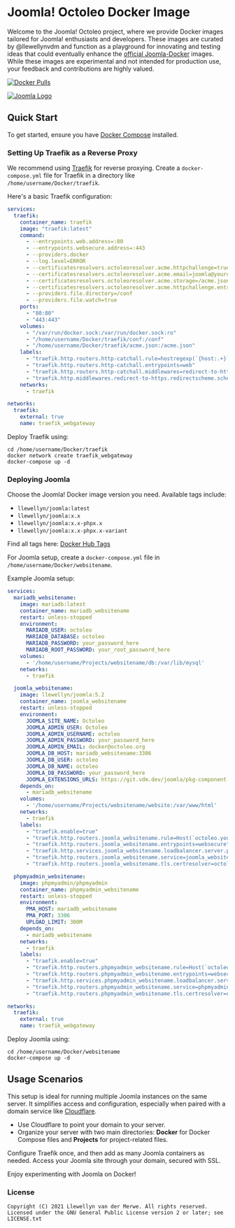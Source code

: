 # Joomla! Octoleo Docker Image

Welcome to the Joomla! Octoleo project, where we provide Docker images tailored for Joomla! enthusiasts and developers. These images are curated by @llewellynvdm and function as a playground for innovating and testing ideas that could eventually enhance the [official Joomla-Docker](https://github.com/joomla-docker/docker-joomla) images. While these images are experimental and not intended for production use, your feedback and contributions are highly valued.

[![Docker Pulls](https://img.shields.io/docker/pulls/llewellyn/joomla.svg)](https://hub.docker.com/r/llewellyn/joomla)

[![Joomla Logo](https://avatars.githubusercontent.com/u/69416061?s=200&v=4)](https://hub.docker.com/r/llewellyn/joomla)

## Quick Start

To get started, ensure you have [Docker Compose](https://docs.docker.com/compose/install/) installed.

### Setting Up Traefik as a Reverse Proxy

We recommend using [Traefik](https://doc.traefik.io/traefik/) for reverse proxying. Create a `docker-compose.yml` file for Traefik in a directory like `/home/username/Docker/traefik`.

Here's a basic Traefik configuration:

```yml
services:
  traefik:
    container_name: traefik
    image: "traefik:latest"
    command:
      - --entrypoints.web.address=:80
      - --entrypoints.websecure.address=:443
      - --providers.docker
      - --log.level=ERROR
      - --certificatesresolvers.octoleoresolver.acme.httpchallenge=true
      - --certificatesresolvers.octoleoresolver.acme.email=joomla@yourdomain.com
      - --certificatesresolvers.octoleoresolver.acme.storage=/acme.json
      - --certificatesresolvers.octoleoresolver.acme.httpchallenge.entrypoint=web
      - --providers.file.directory=/conf
      - --providers.file.watch=true
    ports:
      - "80:80"
      - "443:443"
    volumes:
      - "/var/run/docker.sock:/var/run/docker.sock:ro"
      - "/home/username/Docker/traefik/conf:/conf"
      - "/home/username/Docker/traefik/acme.json:/acme.json"
    labels:
      - "traefik.http.routers.http-catchall.rule=hostregexp(`{host:.+}`)"
      - "traefik.http.routers.http-catchall.entrypoints=web"
      - "traefik.http.routers.http-catchall.middlewares=redirect-to-https"
      - "traefik.http.middlewares.redirect-to-https.redirectscheme.scheme=https"
    networks:
      - traefik

networks:
  traefik:
    external: true
    name: traefik_webgateway
```

Deploy Traefik using:

```shell
cd /home/username/Docker/traefik
docker network create traefik_webgateway
docker-compose up -d
```

### Deploying Joomla

Choose the Joomla! Docker image version you need. Available tags include:

- `llewellyn/joomla:latest`
- `llewellyn/joomla:x.x`
- `llewellyn/joomla:x.x-phpx.x`
- `llewellyn/joomla:x.x-phpx.x-variant`

Find all tags here: [Docker Hub Tags](https://hub.docker.com/r/llewellyn/joomla/tags)

For Joomla setup, create a `docker-compose.yml` file in `/home/username/Docker/websitename`.

Example Joomla setup:

```yml
services:
  mariadb_websitename:
    image: mariadb:latest
    container_name: mariadb_websitename
    restart: unless-stopped
    environment:
      MARIADB_USER: octoleo
      MARIADB_DATABASE: octoleo
      MARIADB_PASSWORD: your_password_here
      MARIADB_ROOT_PASSWORD: your_root_password_here
    volumes:
      - '/home/username/Projects/websitename/db:/var/lib/mysql'
    networks:
      - traefik

  joomla_websitename:
    image: llewellyn/joomla:5.2
    container_name: joomla_websitename
    restart: unless-stopped
    environment:
      JOOMLA_SITE_NAME: Octoleo
      JOOMLA_ADMIN_USER: Octoleo
      JOOMLA_ADMIN_USERNAME: octoleo
      JOOMLA_ADMIN_PASSWORD: your_password_here
      JOOMLA_ADMIN_EMAIL: docker@octoleo.org
      JOOMLA_DB_HOST: mariadb_websitename:3306
      JOOMLA_DB_USER: octoleo
      JOOMLA_DB_NAME: octoleo
      JOOMLA_DB_PASSWORD: your_password_here
      JOOMLA_EXTENSIONS_URLS: https://git.vdm.dev/joomla/pkg-component-builder/archive/5.x.zip
    depends_on:
      - mariadb_websitename
    volumes:
      - '/home/username/Projects/websitename/website:/var/www/html'
    networks:
      - traefik
    labels:
      - "traefik.enable=true"
      - "traefik.http.routers.joomla_websitename.rule=Host(`octoleo.yourdomain.com`)"
      - "traefik.http.routers.joomla_websitename.entrypoints=websecure"
      - "traefik.http.services.joomla_websitename.loadbalancer.server.port=80"
      - "traefik.http.routers.joomla_websitename.service=joomla_websitename"
      - "traefik.http.routers.joomla_websitename.tls.certresolver=octoleoresolver"

  phpmyadmin_websitename:
    image: phpmyadmin/phpmyadmin
    container_name: phpmyadmin_websitename
    restart: unless-stopped
    environment:
      PMA_HOST: mariadb_websitename
      PMA_PORT: 3306
      UPLOAD_LIMIT: 300M
    depends_on:
      - mariadb_websitename
    networks:
      - traefik
    labels:
      - "traefik.enable=true"
      - "traefik.http.routers.phpmyadmin_websitename.rule=Host(`octoleo-db.yourdomain.com`)"
      - "traefik.http.routers.phpmyadmin_websitename.entrypoints=websecure"
      - "traefik.http.services.phpmyadmin_websitename.loadbalancer.server.port=80"
      - "traefik.http.routers.phpmyadmin_websitename.service=phpmyadmin_websitename"
      - "traefik.http.routers.phpmyadmin_websitename.tls.certresolver=octoleoresolver"

networks:
  traefik:
    external: true
    name: traefik_webgateway
```

Deploy Joomla using:

```shell
cd /home/username/Docker/websitename
docker-compose up -d
```

## Usage Scenarios

This setup is ideal for running multiple Joomla instances on the same server. It simplifies access and configuration, especially when paired with a domain service like [Cloudflare](https://cloudflare.com/).

- Use Cloudflare to point your domain to your server.
- Organize your server with two main directories: **Docker** for Docker Compose files and **Projects** for project-related files.

Configure Traefik once, and then add as many Joomla containers as needed. Access your Joomla site through your domain, secured with SSL.

Enjoy experimenting with Joomla on Docker!

### License

```
Copyright (C) 2021 Llewellyn van der Merwe. All rights reserved.
Licensed under the GNU General Public License version 2 or later; see LICENSE.txt
```
